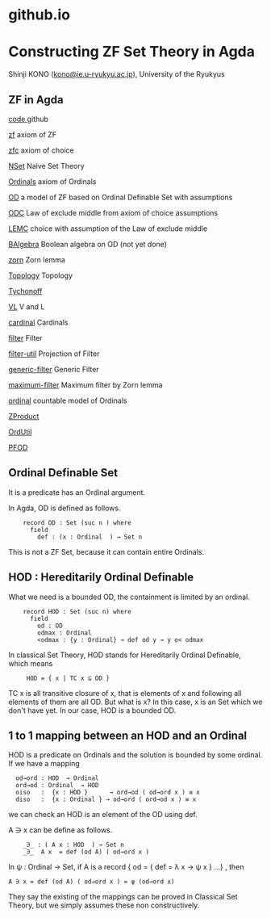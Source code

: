 # github.io


Constructing ZF Set Theory in Agda 
============

Shinji KONO (kono@ie.u-ryukyu.ac.jp), University of the Ryukyus
## ZF in Agda

[code ](https://github.com/shinji-kono/zf-in-agda/) github 

[zf](zf-in-agda/html/zf.html)  axiom of ZF

[zfc](zf-in-agda/html/zfc.html) axiom of choice

[NSet](zf-in-agda/html/NSet.html)  Naive Set Theory

[Ordinals](zf-in-agda/html/Ordinals.html)  axiom of Ordinals

[OD](zf-in-agda/html/OD.html)   a model of ZF based on Ordinal Definable Set with assumptions

[ODC](zf-in-agda/html/ODC.html)   Law of exclude middle from axiom of choice assumptions

[LEMC](zf-in-agda/html/LEMC.html) choice with assumption of the Law of exclude middle 

[BAlgebra](zf-in-agda/html/BAlgebra.html) Boolean algebra on OD (not yet done)

[zorn](zf-in-agda/html/zorn.html)  Zorn lemma

[Topology](zf-in-agda/html/Topology.html)  Topology

[Tychonoff](zf-in-agda/html/Tychonoff.html)

[VL](zf-in-agda/html/VL.html)  V and L

[cardinal](zf-in-agda/html/cardinal.html) Cardinals

[filter](zf-in-agda/html/filter.html) Filter

[filter-util](zf-in-agda/html/filter-util.html) Projection of Filter

[generic-filter](zf-in-agda/html/generic-filter.html) Generic Filter

[maximum-filter](zf-in-agda/html/maximum-filter.html) Maximum filter by Zorn lemma

[ordinal](zf-in-agda/html/ordinal.html)   countable model of Ordinals

[ZProduct](zf-in-agda/html/ZProduct.html)

[OrdUtil](zf-in-agda/html/OrdUtil.html)

[PFOD](zf-in-agda/html/PFOD.html)


## Ordinal Definable Set

It is a predicate has an Ordinal argument.

In Agda, OD is defined as follows.

```
    record OD : Set (suc n ) where
      field
        def : (x : Ordinal  ) → Set n
```

This is not a ZF Set, because it can contain entire Ordinals.

## HOD : Hereditarily Ordinal Definable

What we need is a bounded OD, the containment is limited by an ordinal.

```
    record HOD : Set (suc n) where
      field
        od : OD
        odmax : Ordinal
        <odmax : {y : Ordinal} → def od y → y o< odmax
```

In classical Set Theory, HOD stands for Hereditarily Ordinal Definable, which means

```
     HOD = { x | TC x ⊆ OD }
```

TC x is all transitive closure of x, that is elements of x and following all elements of them are all OD. But 
what is x? In this case, x is an Set which we don't have yet. In our case, HOD is a bounded OD. 

## 1 to 1 mapping between an HOD and an Ordinal

HOD is a predicate on Ordinals and the solution is bounded by some ordinal. If we have a mapping

```
  od→ord : HOD  → Ordinal 
  ord→od : Ordinal  → HOD  
  oiso   :  {x : HOD }      → ord→od ( od→ord x ) ≡ x
  diso   :  {x : Ordinal } → od→ord ( ord→od x ) ≡ x
```

we can check an HOD is an element of the OD using def.

A ∋ x can be define as follows.

```
    _∋_ : ( A x : HOD  ) → Set n
    _∋_  A x  = def (od A) ( od→ord x )

```
In ψ : Ordinal → Set,  if A is a  record { od = { def = λ x → ψ x } ...}  , then

    A ∋ x = def (od A) ( od→ord x ) = ψ (od→ord x)

They say the existing of the mappings can be proved in Classical Set Theory, but we
simply assumes these non constructively.

